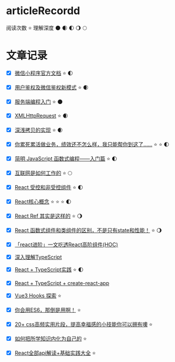 # articleRecordd

阅读次数 :star:
理解深度 :new_moon: :waxing_crescent_moon: :first_quarter_moon: :waning_gibbous_moon: :full_moon:

# 文章记录

- [x] [微信小程序官方文档](https://developers.weixin.qq.com/ebook?action=get_post_info&docid=000e22a89849d81b0086384a25b40a) :star: :first_quarter_moon:
- [x] [用户鉴权及微信鉴权新模式](https://developers.weixin.qq.com/community/develop/article/doc/000a4268fb81088c4168a8c055b013) :star: :waxing_crescent_moon:
- [x] [服务端编程入门](https://developer.mozilla.org/zh-CN/docs/learn/Server-side/First_steps/Introduction) :star: :new_moon:
- [x] [XMLHttpRequest](https://juejin.cn/post/6844903472714743816) :star: :waxing_crescent_moon:
- [x] [深浅拷贝的实现](https://juejin.cn/post/6972517144894373925?utm_source=gold_browser_extension#heading-16) :star: :waxing_crescent_moon:
- [x] [你累死累活做业务，绩效还不怎么样，我只能帮你到这了……](https://juejin.cn/post/6844904150161948679#heading-20) :star: :star: :first_quarter_moon:
- [x] [简明 JavaScript 函数式编程——入门篇](https://juejin.cn/post/6844903936378273799#comment) :star: :first_quarter_moon:
- [x] [互联网是如何工作的](https://developer.mozilla.org/zh-CN/docs/Learn/Common_questions/How_does_the_Internet_work) :star: :full_moon:
- [x] [React 受控和非受控组件](https://juejin.cn/post/6858276396968951822) :star: :first_quarter_moon:
- [x] [React核心概念](https://react.docschina.org/docs/thinking-in-react.html) :star: :star: :star:  :first_quarter_moon: 
- [x] [React Ref 其实是这样的](https://juejin.cn/post/6883671829395800072) :star: :waning_gibbous_moon:
- [x] [React 函数式组件和类组件的区别，不是只有state和性能！](https://juejin.cn/post/6844904049146331150) :star: :waning_gibbous_moon:
- [x] [「react进阶」一文吃透React高阶组件(HOC)](https://juejin.cn/post/6940422320427106335) 
- [x] [深入理解TypeScript](https://jkchao.github.io/typescript-book-chinese/typings/interfaces.html#%E7%B1%BB%E5%8F%AF%E4%BB%A5%E5%AE%9E%E7%8E%B0%E6%8E%A5%E5%8F%A3)
- [x] [React + TypeScript实践](https://juejin.cn/post/6952696734078369828#heading-30) :star: :first_quarter_moon: 
- [x] [React + TypeScript + create-react-app](https://github.com/typescript-cheatsheets/react#reacttypescript-cheatsheets)
- [x] [Vue3 Hooks 探索](https://juejin.cn/post/7008835573607563295) :star: 
- [x] [你会用ES6，那倒是用啊！](https://juejin.cn/post/7016520448204603423#heading-6) :star:
- [x] [20+ css高频实用片段，提高幸福感的小技能你可以拥有噢](https://juejin.cn/post/7016476364446367780#heading-4) :star:
- [x] [如何把所学知识内化为自己的](https://zhuanlan.zhihu.com/p/327812721) :star:
- [x] [React全部api解读+基础实践大全](https://juejin.cn/post/6950063294270930980?utm_source=gold_browser_extension#heading-43) :star:
 
